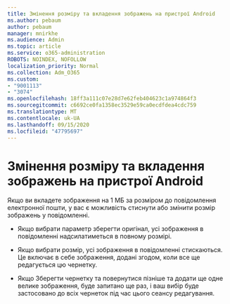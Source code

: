 ```yaml
---
title: Змінення розміру та вкладення зображень на пристрої Android
ms.author: pebaum
author: pebaum
manager: mnirkhe
ms.audience: Admin
ms.topic: article
ms.service: o365-administration
ROBOTS: NOINDEX, NOFOLLOW
localization_priority: Normal
ms.collection: Adm_O365
ms.custom:
- "9001113"
- "3074"
ms.openlocfilehash: 18ff3a111c07e28d7e62feb404623c1a974864f3
ms.sourcegitcommit: c6692ce0fa1358ec3529e59ca0ecdfdea4cdc759
ms.translationtype: MT
ms.contentlocale: uk-UA
ms.lasthandoff: 09/15/2020
ms.locfileid: "47795697"
---
```

# <a name="resize-and-attach-images-on-android"></a>Змінення розміру та вкладення зображень на пристрої Android

Якщо ви вкладете зображення на 1 МБ за розміром до повідомлення електронної пошти, у вас є можливість стиснути або змінити розмір зображень у повідомленні.
 
- Якщо вибрати параметр зберегти оригінал, усі зображення в повідомленні надсилатиметься в повному розмірі.
 
- Якщо вибрати розмір, усі зображення в повідомленні стискаються.  Це включає в себе зображення, додані згодом, коли все ще редагується цю чернетку.
 
- Якщо Зберегти чернетку та повернутися пізніше та додати ще одне велике зображення, буде запитано ще раз, і ваш вибір буде застосовано до всіх чернеток під час цього сеансу редагування.
 

